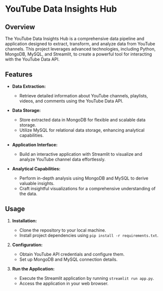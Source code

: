 # YouTube Data Insights Hub

## Overview

The YouTube Data Insights Hub is a comprehensive data pipeline and application designed to extract, transform, and analyze data from YouTube channels. This project leverages advanced technologies, including Python, MongoDB, MySQL, and Streamlit, to create a powerful tool for interacting with the YouTube Data API.

## Features

- **Data Extraction:**
  - Retrieve detailed information about YouTube channels, playlists, videos, and comments using the YouTube Data API.
  
- **Data Storage:**
  - Store extracted data in MongoDB for flexible and scalable data storage.
  - Utilize MySQL for relational data storage, enhancing analytical capabilities.

- **Application Interface:**
  - Build an interactive application with Streamlit to visualize and analyze YouTube channel data effortlessly.

- **Analytical Capabilities:**
  - Perform in-depth analysis using MongoDB and MySQL to derive valuable insights.
  - Craft insightful visualizations for a comprehensive understanding of the data.

## Usage

1. **Installation:**
   - Clone the repository to your local machine.
   - Install project dependencies using `pip install -r requirements.txt`.

2. **Configuration:**
   - Obtain YouTube API credentials and configure them.
   - Set up MongoDB and MySQL connection details.

3. **Run the Application:**
   - Execute the Streamlit application by running `streamlit run app.py`.
   - Access the application in your web browser.
